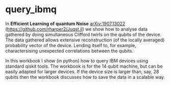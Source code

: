 # query_ibmq
In  **Efficient Learning of quantum Noise** [arXiv:1907.13022](https://arxiv.org/abs/1907.13022)  (https://github.com/rharper2/Juqst.jl) we  show how to analyse data gathered by doing simultaneous Clifford twirls on the qubits of the device. The data gathered allows extensive reconstruction (of the locally averaged) probability vector of the device. Lending itself to, for example, charactersising unexpected correlations between the qubits.

In this workbook I show (in python) how to query IBM devices using standard qiskit tools. The workbook is for the 14 qubit machine, but can be easily adapted for larger devices. If the device size is larger than, say, 28 qubits then the workbook discusses how to save the data in a scalable way.

